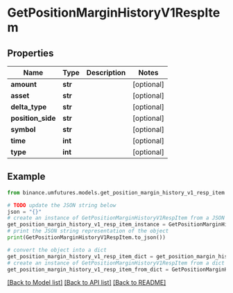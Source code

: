 # GetPositionMarginHistoryV1RespItem


## Properties

Name | Type | Description | Notes
------------ | ------------- | ------------- | -------------
**amount** | **str** |  | [optional] 
**asset** | **str** |  | [optional] 
**delta_type** | **str** |  | [optional] 
**position_side** | **str** |  | [optional] 
**symbol** | **str** |  | [optional] 
**time** | **int** |  | [optional] 
**type** | **int** |  | [optional] 

## Example

```python
from binance.umfutures.models.get_position_margin_history_v1_resp_item import GetPositionMarginHistoryV1RespItem

# TODO update the JSON string below
json = "{}"
# create an instance of GetPositionMarginHistoryV1RespItem from a JSON string
get_position_margin_history_v1_resp_item_instance = GetPositionMarginHistoryV1RespItem.from_json(json)
# print the JSON string representation of the object
print(GetPositionMarginHistoryV1RespItem.to_json())

# convert the object into a dict
get_position_margin_history_v1_resp_item_dict = get_position_margin_history_v1_resp_item_instance.to_dict()
# create an instance of GetPositionMarginHistoryV1RespItem from a dict
get_position_margin_history_v1_resp_item_from_dict = GetPositionMarginHistoryV1RespItem.from_dict(get_position_margin_history_v1_resp_item_dict)
```
[[Back to Model list]](../README.md#documentation-for-models) [[Back to API list]](../README.md#documentation-for-api-endpoints) [[Back to README]](../README.md)


